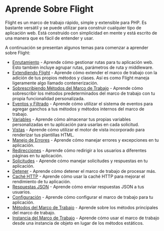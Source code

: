 # Aprende Sobre Flight

Flight es un marco de trabajo rápido, simple y extensible para PHP. Es bastante versátil y se puede utilizar para construir cualquier tipo de aplicación web. Está construido con simplicidad en mente y está escrito de una manera que es fácil de entender y usar.

A continuación se presentan algunos temas para comenzar a aprender sobre Flight:

- [Enrutamiento](/aprender/enrutamiento) - Aprende cómo gestionar rutas para tu aplicación web. Esto también incluye agrupar rutas, parámetros de ruta y middleware.
- [Extendiendo Flight](/aprender/extendiendo) - Aprende cómo extender el marco de trabajo con la adición de tus propios métodos y clases. Así es como Flight maneja ligeramente algo llamado contenerización.
- [Sobrescribiendo Métodos del Marco de Trabajo](/aprender/sobrescribiendo) - Aprende cómo sobrescribir los métodos predeterminados del marco de trabajo con tu propia funcionalidad personalizada.
- [Eventos y Filtrado](/aprender/filtrado) - Aprende cómo utilizar el sistema de eventos para agregar ganchos a tus métodos y métodos internos del marco de trabajo.
- [Variables](/aprender/variables) - Aprende cómo almacenar tus propias variables personalizadas en tu aplicación para usarlas en cada solicitud.
- [Vistas](/aprender/vistas) - Aprende cómo utilizar el motor de vista incorporado para renderizar tus plantillas HTML.
- [Manejo de Errores](/aprender/manejo-errores) - Aprende cómo manejar errores y excepciones en tu aplicación.
- [Redirecciones](/aprender/redirecciones) - Aprende cómo redirigir a los usuarios a diferentes páginas en tu aplicación.
- [Solicitudes](/aprender/solicitudes) - Aprende cómo manejar solicitudes y respuestas en tu aplicación.
- [Detener](/aprender/detener) - Aprende cómo detener el marco de trabajo de procesar más.
- [Caché HTTP](/aprender/caché-http) - Aprende cómo usar la caché HTTP para mejorar el rendimiento de tu aplicación.
- [Respuestas JSON](/aprender/json) - Aprende cómo enviar respuestas JSON a tus usuarios.
- [Configuración](/aprender/configuración) - Aprende cómo configurar el marco de trabajo para tu aplicación.
- [Métodos del Marco de Trabajo](/aprender/métodos-marco) - Aprende sobre los métodos principales del marco de trabajo.
- [Instancia del Marco de Trabajo](/aprender/instancia-marco) - Aprende cómo usar el marco de trabajo desde una instancia de objeto en lugar de los métodos estáticos.